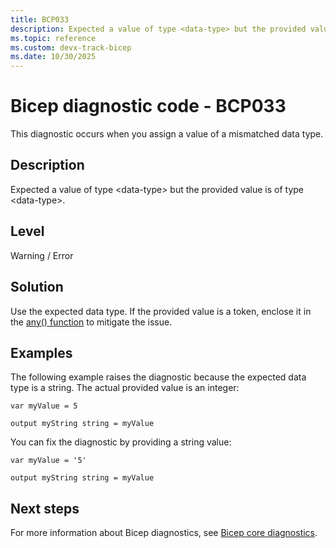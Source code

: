 ```yaml
---
title: BCP033
description: Expected a value of type <data-type> but the provided value is of type <data-type>.
ms.topic: reference
ms.custom: devx-track-bicep
ms.date: 10/30/2025
---
```


# Bicep diagnostic code - BCP033

This diagnostic occurs when you assign a value of a mismatched data type.

## Description

Expected a value of type \<data-type> but the provided value is of type \<data-type>.

## Level

Warning / Error

## Solution

Use the expected data type. If the provided value is a token, enclose it in the [any() function](../bicep-functions-any.md) to mitigate the issue.

## Examples

The following example raises the diagnostic because the expected data type is a string. The actual provided value is an integer:

```bicep
var myValue = 5

output myString string = myValue
```

You can fix the diagnostic by providing a string value:

```bicep
var myValue = '5'

output myString string = myValue
```

## Next steps

For more information about Bicep diagnostics, see [Bicep core diagnostics](../bicep-core-diagnostics.md).

